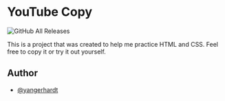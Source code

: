 # YouTube Copy
![GitHub All Releases](https://img.shields.io/github/last-commit/Yangerhardt/Alura_Immersion?logo=GitHub)

This is a project that was created to help me practice HTML and CSS. Feel free to copy it or try it out yourself.

## Author

- [@yangerhardt](https://www.github.com/Yangerhardt)
